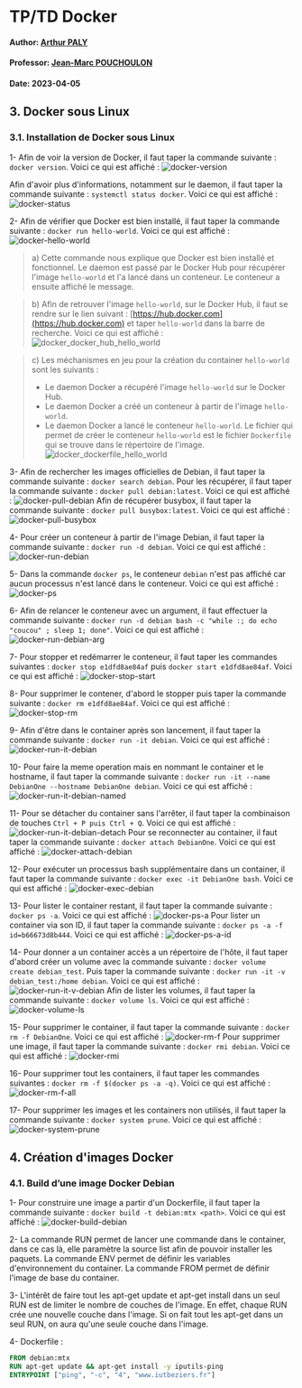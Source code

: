 # TP/TD Docker
#### Author: [Arthur PALY](https://github.com/ArthurMTX)
#### Professor: [Jean-Marc POUCHOULON]()
#### Date: 2023-04-05

## 3. Docker sous Linux
### 3.1. Installation de Docker sous Linux

1- Afin de voir la version de Docker, il faut taper la commande suivante : `docker version`. 
Voici ce qui est affiché : 
![docker-version](Images/docker_version.png)

Afin d'avoir plus d'informations, notamment sur le daemon, il faut taper la commande suivante : `systemctl status docker`.
Voici ce qui est affiché :
![docker-status](Images/docker_status.png)

2- Afin de vérifier que Docker est bien installé, il faut taper la commande suivante : `docker run hello-world`.
Voici ce qui est affiché :
![docker-hello-world](Images/docker_hello_world.png)

> a) 
> Cette commande nous explique que Docker est bien installé et fonctionnel. Le daemon est passé par le Docker Hub pour récupérer l'image `hello-world` et l'a lancé dans un conteneur. Le conteneur a ensuite affiché le message.

> b)
> Afin de retrouver l'image `hello-world`, sur le Docker Hub, il faut se rendre sur le lien suivant : [https://hub.docker.com](https://hub.docker.com) et taper `hello-world` dans la barre de recherche. Voici ce qui est affiché :
> ![docker_docker_hub_hello_world](Images/docker_docker_hub_hello_world.png)

> c) 
> Les méchanismes en jeu pour la création du container `hello-world` sont les suivants :
> - Le daemon Docker a récupéré l'image `hello-world` sur le Docker Hub.
> - Le daemon Docker a créé un conteneur à partir de l'image `hello-world`.
> - Le daemon Docker a lancé le conteneur `hello-world`.
> Le fichier qui permet de créer le conteneur `hello-world` est le fichier `Dockerfile` qui se trouve dans le répertoire de l'image. ![docker_dockerfile_hello_world](Images/docker_dockerfile_hello_world.png)

3- Afin de rechercher les images officielles de Debian, il faut taper la commande suivante : `docker search debian`. Pour les récupérer, il faut taper la commande suivante : `docker pull debian:latest`. Voici ce qui est affiché :
![docker-pull-debian](Images/docker_pull_debian.png) 
Afin de récupérer busybox, il faut taper la commande suivante : `docker pull busybox:latest`. Voici ce qui est affiché :
![docker-pull-busybox](Images/docker_pull_busybox.png)

4- Pour créer un conteneur à partir de l'image Debian, il faut taper la commande suivante : `docker run -d debian`. Voici ce qui est affiché :
![docker-run-debian](Images/docker_run_debian.png)

5- Dans la commande `docker ps`, le conteneur `debian` n'est pas affiché car aucun processus n'est lancé dans le conteneur. Voici ce qui est affiché :
![docker-ps](Images/docker_ps.png)

6- Afin de relancer le conteneur avec un argument, il faut effectuer la commande suivante : `docker run -d debian bash -c "while :; do echo "coucou" ; sleep 1; done"`. Voici ce qui est affiché :
![docker-run-debian-arg](Images/docker_run_debian_arg.png)

7- Pour stopper et redémarrer le conteneur, il faut taper les commandes suivantes : `docker stop e1dfd8ae84af` puis `docker start e1dfd8ae84af`. Voici ce qui est affiché :
![docker-stop-start](Images/docker_stop_start.png)

8- Pour supprimer le contener, d'abord le stopper puis taper la commande suivante : `docker rm e1dfd8ae84af`. Voici ce qui est affiché :
![docker-stop-rm](Images/docker_stop_rm.png)

9- Afin d'être dans le container après son lancement, il faut taper la commande suivante : `docker run -it debian`. Voici ce qui est affiché :
![docker-run-it-debian](Images/docker_run_debian_it.png)

10- Pour faire la meme operation mais en nommant le container et le hostname, il faut taper la commande suivante : `docker run -it --name DebianOne --hostname DebianOne debian`. Voici ce qui est affiché :
![docker-run-it-debian-named](Images/docker_run_debian_it_named.png)

11- Pour se détacher du container sans l'arrêter, il faut taper la combinaison de touches `Ctrl + P puis Ctrl + Q`. Voici ce qui est affiché :
![docker-run-it-debian-detach](Images/docker_run_debian_it_detach.png) Pour se reconnecter au container, il faut taper la commande suivante : `docker attach DebianOne`. Voici ce qui est affiché :
![docker-attach-debian](Images/docker_attach_debian.png)

12- Pour exécuter un processus bash supplémentaire dans un container, il faut taper la commande suivante : `docker exec -it DebianOne bash`. Voici ce qui est affiché :
![docker-exec-debian](Images/docker_exec_debian.png)

13- Pour lister le container restant, il faut taper la commande suivante : `docker ps -a`. Voici ce qui est affiché :
![docker-ps-a](Images/docker_ps_a.png)
Pour lister un container via son ID, il faut taper la commande suivante : `docker ps -a -f id=b66673d8b444`. Voici ce qui est affiché :
![docker-ps-a-id](Images/docker_ps_a_id.png)

14- Pour donner a un container accès a un répertoire de l'hôte, il faut taper d'abord créer un volume avec la commande suivante : `docker volume create debian_test`. Puis taper la commande suivante : `docker run -it -v debian_test:/home debian`. Voici ce qui est affiché : 
![docker-run-it-v-debian](Images/docker_run_debian_it_v.png)
Afin de lister les volumes, il faut taper la commande suivante : `docker volume ls`. Voici ce qui est affiché :
![docker-volume-ls](Images/docker_volume_ls.png)

15- Pour supprimer le container, il faut taper la commande suivante : `docker rm -f DebianOne`. Voici ce qui est affiché : 
![docker-rm-f](Images/docker_rm_f.png)
Pour supprimer une image, il faut taper la commande suivante : `docker rmi debian`. Voici ce qui est affiché :
![docker-rmi](Images/docker_rmi.png)

16- Pour supprimer tout les containers, il faut taper les commandes suivantes : `docker rm -f $(docker ps -a -q)`. Voici ce qui est affiché :
![docker-rm-f-all](Images/docker_rm_f_all.png)

17- Pour supprimer les images et les containers non utilisés, il faut taper la commande suivante : `docker system prune`. Voici ce qui est affiché : ![docker-system-prune](Images/docker_system_prune.png)

## 4. Création d'images Docker
### 4.1. Build d’une image Docker Debian

1- Pour construire une image a partir d'un Dockerfile, il faut taper la commande suivante : `docker build -t debian:mtx <path>`. Voici ce qui est affiché :
![docker-build-debian](Images/docker_build_debian.png)

2- La commande RUN permet de lancer une commande dans le container, dans ce cas là, elle paramètre la source list afin de pouvoir installer les paquets.
La commande ENV permet de définir les variables d'environnement du container.
La commande FROM permet de définir l'image de base du container.

3- L'intérêt de faire tout les apt-get update et apt-get install dans un seul RUN est de limiter le nombre de couches de l'image. En effet, chaque RUN crée une nouvelle couche dans l'image. Si on fait tout les apt-get dans un seul RUN, on aura qu'une seule couche dans l'image.

4- Dockerfile :
```Dockerfile
FROM debian:mtx
RUN apt-get update && apt-get install -y iputils-ping
ENTRYPOINT ["ping", "-c", "4", "www.iutbeziers.fr"]
```

